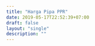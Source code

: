 ```yaml
---
title: "Harga Pipa PPR"
date: 2019-05-17T22:52:39+07:00
draft: false
layout: "single"
description: ""
---
```


